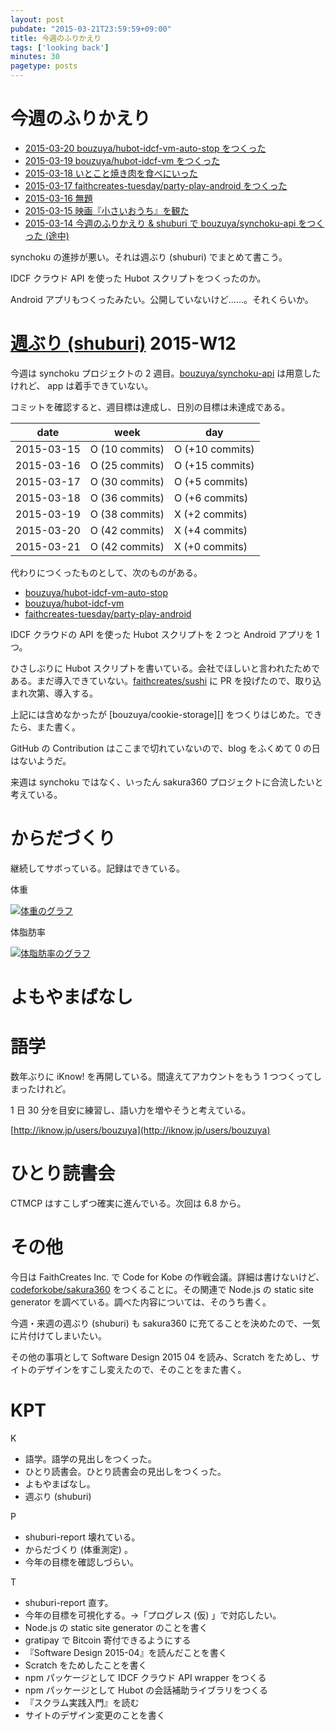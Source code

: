 ```yaml
---
layout: post
pubdate: "2015-03-21T23:59:59+09:00"
title: 今週のふりかえり
tags: ['looking back']
minutes: 30
pagetype: posts
---
```

# 今週のふりかえり

- [2015-03-20 bouzuya/hubot-idcf-vm-auto-stop をつくった][2015-03-20]
- [2015-03-19 bouzuya/hubot-idcf-vm をつくった][2015-03-19]
- [2015-03-18 いとこと焼き肉を食べにいった][2015-03-18]
- [2015-03-17 faithcreates-tuesday/party-play-android をつくった][2015-03-17]
- [2015-03-16 無題][2015-03-16]
- [2015-03-15 映画『小さいおうち』を観た][2015-03-15]
- [2015-03-14 今週のふりかえり & shuburi で bouzuya/synchoku-api をつくった (途中)][2015-03-14]

synchoku の進捗が悪い。それは週ぶり (shuburi) でまとめて書こう。

IDCF クラウド API を使った Hubot スクリプトをつくったのか。

Android アプリもつくったみたい。公開していないけど……。それくらいか。

# [週ぶり (shuburi)][shuburi] 2015-W12

今週は synchoku プロジェクトの 2 週目。[bouzuya/synchoku-api][] は用意したけれど、 app は着手できていない。

コミットを確認すると、週目標は達成し、日別の目標は未達成である。

date       | week            | day
-----------|-----------------|-----------------
2015-03-15 | O (10 commits)  | O (+10 commits)
2015-03-16 | O (25 commits)  | O (+15 commits)
2015-03-17 | O (30 commits)  | O (+5 commits)
2015-03-18 | O (36 commits)  | O (+6 commits)
2015-03-19 | O (38 commits)  | X (+2 commits)
2015-03-20 | O (42 commits)  | X (+4 commits)
2015-03-21 | O (42 commits)  | X (+0 commits)

代わりにつくったものとして、次のものがある。

- [bouzuya/hubot-idcf-vm-auto-stop][]
- [bouzuya/hubot-idcf-vm][]
- [faithcreates-tuesday/party-play-android][]

IDCF クラウドの API を使った Hubot スクリプトを 2 つと Android アプリを 1 つ。

ひさしぶりに Hubot スクリプトを書いている。会社でほしいと言われたためである。まだ導入できていない。[faithcreates/sushi][] に PR を投げたので、取り込まれ次第、導入する。

上記には含めなかったが [bouzuya/cookie-storage][] をつくりはじめた。できたら、また書く。

GitHub の Contribution はここまで切れていないので、blog をふくめて 0 の日はないようだ。

来週は synchoku ではなく、いったん sakura360 プロジェクトに合流したいと考えている。


# からだづくり

継続してサボっている。記録はできている。

体重

[![体重のグラフ][graph-weight-img]][graph-weight-url]

体脂肪率

[![体脂肪率のグラフ][graph-percent-img]][graph-percent-url]

# よもやまばなし


# 語学

数年ぶりに iKnow! を再開している。間違えてアカウントをもう 1 つつくってしまったけれど。

1 日 30 分を目安に練習し、語い力を増やそうと考えている。

[http://iknow.jp/users/bouzuya](http://iknow.jp/users/bouzuya)

# ひとり読書会

CTMCP はすこしずつ確実に進んでいる。次回は 6.8 から。

# その他

今日は FaithCreates Inc. で Code for Kobe の作戦会議。詳細は書けないけど、[codeforkobe/sakura360][] をつくることに。その関連で Node.js の static site generator を調べている。調べた内容については、そのうち書く。

今週・来週の週ぶり (shuburi) も sakura360 に充てることを決めたので、一気に片付けてしまいたい。

その他の事項として Software Design 2015 04 を読み、Scratch をためし、サイトのデザインをすこし変えたので、そのことをまた書く。

# KPT

K

- 語学。語学の見出しをつくった。
- ひとり読書会。ひとり読書会の見出しをつくった。
- よもやまばなし。
- 週ぶり (shuburi)

P

- shuburi-report 壊れている。
- からだづくり (体重測定) 。
- 今年の目標を確認しづらい。

T

- shuburi-report 直す。
- 今年の目標を可視化する。→「プログレス (仮) 」で対応したい。
- Node.js の static site generator のことを書く
- gratipay で Bitcoin 寄付できるようにする
- 『Software Design 2015-04』を読んだことを書く
- Scratch をためしたことを書く
- npm パッケージとして IDCF クラウド API wrapper をつくる
- npm パッケージとして Hubot の会話補助ライブラリをつくる
- 『スクラム実践入門』を読む
- サイトのデザイン変更のことを書く

[2015-03-20]: http://blog.bouzuya.net/2015/03/20/
[2015-03-19]: http://blog.bouzuya.net/2015/03/19/
[2015-03-18]: http://blog.bouzuya.net/2015/03/18/
[2015-03-17]: http://blog.bouzuya.net/2015/03/17/
[2015-03-16]: http://blog.bouzuya.net/2015/03/16/
[2015-03-15]: http://blog.bouzuya.net/2015/03/15/
[2015-03-14]: http://blog.bouzuya.net/2015/03/14/
[shuburi]: http://shuburi.org
[graph-weight-img]: http://graph.hatena.ne.jp/bouzuya/graph?graphname=weight&startdate=2015-01-01&enddate=2015-03-21
[graph-weight-url]: http://graph.hatena.ne.jp/bouzuya/weight/?startdate=2015-01-01&enddate=2015-03-21
[graph-percent-img]: http://graph.hatena.ne.jp/bouzuya/graph?graphname=percent&startdate=2015-01-01&enddate=2015-03-21
[graph-percent-url]: http://graph.hatena.ne.jp/bouzuya/percent/?startdate=2015-01-01&enddate=2015-03-21
[bouzuya/hubot-idcf-vm-auto-stop]: https://github.com/bouzuya/hubot-idcf-vm-auto-stop
[bouzuya/hubot-idcf-vm]: https://github.com/bouzuya/hubot-idcf-vm
[bouzuya/synchoku-api]: https://github.com/bouzuya/synchoku-api
[codeforkobe/sakura360]: https://github.com/codeforkobe/sakura360
[faithcreates-tuesday/party-play-android]: https://github.com/faithcreates-tuesday/party-play-android
[faithcreates/sushi]: https://github.com/faithcreates/sushi
